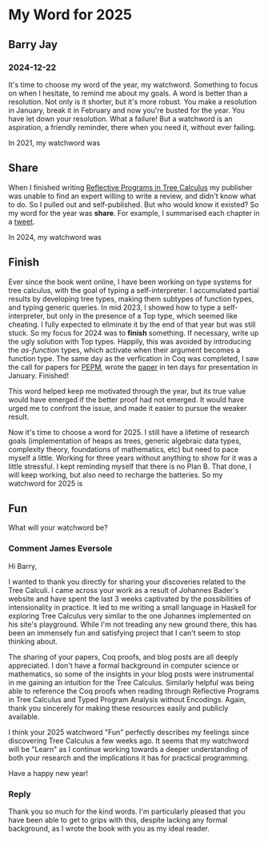 # My Word for 2025
## Barry Jay
### 2024-12-22

It's time to choose my word of the year, my watchword. Something to focus on when I
hesitate, to remind me about my goals.  A word is better than a
resolution. Not only is it shorter, but it's more robust. You make a
resolution in January, break it in February and now you're busted for
the year. You have let down your resolution.  What a failure! But a
watchword is an aspiration, a friendly reminder, there when you need it,
without ever failing.

In 2021, my watchword was

## Share

When I finished writing [Reflective Programs in Tree Calculus](https://github.com/barry-jay-personal/tree-calculus/blob/master/tree_book.pdf)
 my publisher was unable to find an expert willing to write a
review, and didn't know what to do. So I pulled out and
self-published. But who would know it existed? So my word for the year was **share**. For
example, I summarised each chapter in a
[tweet](https://github.com/barry-jay-personal/blog/blob/main/2024-12-23-tweets-on-trees.md).



In 2024, my watchword was

## Finish

Ever since the book went online, I
have been working on type systems for tree calculus, with the goal of typing a self-interpreter.
I accumulated
partial results by developing tree types, making them subtypes of
function types, and typing generic queries.  In mid 2023, I showed how to
type a self-interpreter, but only in the presence of a Top type, which
seemed like cheating.  I fully expected to eliminate it by the end of
that year but was still stuck. So my focus for 2024 was to **finish**
something. If necessary, write up the ugly solution with Top
types. Happily, this was avoided by introducing the *as-function*
types, which activate when their argument becomes a function type. The
same day as the verfication in Coq was completed, I saw the call for
papers for [PEPM](https://popl25.sigplan.org/home/pepm-2025), wrote
the [paper](https://github.com/barry-jay-personal/typed_tree_calculus/blob/main/typed_program_analysis.pdf)
in ten days for presentation in January. Finished!

This word helped keep me motivated through the year, but its true
value would have emerged if the better proof had not emerged. It would
have urged me to confront the issue, and made it easier to pursue the
weaker result.

Now it's time to choose a word for 2025. I still have a lifetime of
research goals (implementation of heaps as trees, generic algebraic
data types, complexity theory, foundations of mathematics, etc) but
need to pace myself a little. Working for three years without anything
to show for it was a little stressful. I kept reminding myself that
there is no Plan B. That done, I will keep working, but also need
to recharge the batteries. So my watchword for 2025 is

## Fun

What will your watchword be? 

### Comment James Eversole 

Hi Barry,

I wanted to thank you directly for sharing your discoveries related to the Tree Calculi. I came across your work as a result of Johannes Bader's website and have spent the last 3 weeks captivated by the possibilities of intensionality in practice. It led to me writing a small language in Haskell for exploring Tree Calculus very similar to the one Johannes implemented on his site's playground. While I'm not treading any new ground there, this has been an immensely fun and satisfying project that I can't seem to stop thinking about.

The sharing of your papers, Coq proofs, and blog posts are all deeply appreciated. I don't have a formal background in computer science or mathematics, so some of the insights in your blog posts were instrumental in me gaining an intuition for the Tree Calculus. Similarly helpful was being able to reference the Coq proofs when reading through Reflective Programs in Tree Calculus and Typed Program Analysis without Encodings. Again, thank you sincerely for making these resources easily and publicly available.

 I think your 2025 watchword "Fun" perfectly describes my feelings since discovering Tree Calculus a few weeks ago. It seems that my watchword will be "Learn" as I continue working towards a deeper understanding of both your research and the implications it has for practical programming.

Have a happy new year!

### Reply 

Thank you so much for the kind words. 
I'm particularly pleased that you have been able to get to grips with this, despite lacking any formal background, as I wrote the book with you as my ideal reader. 
